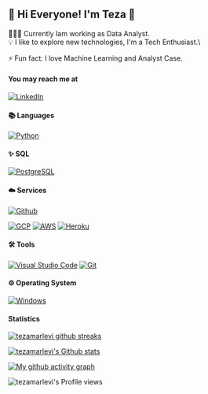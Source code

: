 ##  👋 Hi Everyone! I'm Teza 👋

👨🏻‍💻 Currently Iam working as Data Analyst.\
💡 I like to explore new technologies, I'm a Tech Enthusiast.\
<!-- 🌱 Learning everything about Front-End and Back-End technologies.\ -->
<!-- 🔭 Interest: Learning Golang, because I really love Back-End.\ -->
⚡ Fun fact: I love Machine Learning and Analyst Case.

#### You may reach me at
[![LinkedIn](https://img.shields.io/badge/-LinkedIn-0077B5?style=for-the-badge&logo=linkedin)](https://https://www.linkedin.com/in/teza-marlevi-fajar/)
<!-- [![Spotify](https://img.shields.io/badge/-Spotify-1CD05D?style=for-the-badge&logo=spotify&logoColor=white)](https://open.spotify.com/user/mc4unooh8oxhz45ec5d1vvvq3) -->
<!-- [![Twitter](https://img.shields.io/badge/-Twitter-00ACEE?style=for-the-badge&logo=twitter&logoColor=white)](https://twitter.com/akbarhabiby) -->
<!-- [![Youtube](https://img.shields.io/badge/-Youtube-FF0000?style=for-the-badge&logo=youtube&logoColor=white)](https://youtube.com/akbarhabiby) -->

#### 📚 Languages
[![Python](https://img.shields.io/badge/-Pyhton-05122A?style=flat&logo=python)](https://www.python.org/)
<!-- [![JavaScript](https://img.shields.io/badge/-JavaScript-05122A?style=flat&logo=javascript)](https://www.javascript.com) -->
<!-- [![Go](https://img.shields.io/badge/-Go-05122A?style=flat&logo=go)](https://golang.org) -->

#### ✨ SQL
<!-- [![Express.js](https://img.shields.io/badge/-Express.js-05122A?style=flat&logo=express)](https://expressjs.com) -->
<!-- [![NestJS](https://img.shields.io/badge/-Nest.js-05122A?style=flat&logo=nestjs)](https://nestjs.com) -->
[![PostgreSQL](https://img.shields.io/badge/-PostgreSQL-05122A?style=flat&logo=postgresql)](https://www.postgresql.org)
<!-- [![MongoDB](https://img.shields.io/badge/-MongoDB-05122A?style=flat&logo=mongodb)](https://www.mongodb.com) -->
<!-- [![Redis](https://img.shields.io/badge/-Redis-05122A?style=flat&logo=redis)](https://redis.io) -->
<!-- [![socket.io](https://img.shields.io/badge/-socket.io-05122A?style=flat&logo=socket.io)](https://socket.io) -->
<!-- [![Apollo GraphQL](https://img.shields.io/badge/-Apollo%20GraphQL-05122A?style=flat&logo=apollo-graphql&logoColor=DD34A6)](https://www.apollographql.com) -->
<!-- [![Mocha](https://img.shields.io/badge/-Mocha-05122A?style=flat&logo=mocha)](https://mochajs.org) -->
<!-- [![Jest](https://img.shields.io/badge/-Jest-05122A?style=flat&logo=jest&logoColor=C21324)](https://jestjs.io) -->
<!-- [![Sequelize](https://img.shields.io/badge/-Sequelize-05122A?style=flat)](https://sequelize.org) -->
<!-- [![mongoose](https://img.shields.io/badge/-mongoose-05122A?style=flat)](https://mongoosejs.com) -->

<!-- #### 🌐 Front-End
[![React.js](https://img.shields.io/badge/-React.js-05122A?style=flat&logo=react)](https://reactjs.org)
[![React Native](https://img.shields.io/badge/-React%20Native-05122A?style=flat&logo=react)](http://reactnative.dev)
[![React Redux](https://img.shields.io/badge/-Redux-05122A?style=flat&logo=redux&logoColor=764ABC)](https://react-redux.js.org)
[![Vue.js](https://img.shields.io/badge/-Vue.js-05122A?style=flat&logo=vue.js)](https://vuejs.org)
[![React Router](https://img.shields.io/badge/-React%20Router-05122A?style=flat&logo=react-router)](https://reactrouter.com)
[![Bootstrap](https://img.shields.io/badge/-Bootstrap-05122A?style=flat&logo=bootstrap)](https://getbootstrap.com)
[![HTML](https://img.shields.io/badge/-HTML-05122A?style=flat&logo=html5)](https://en.wikipedia.org/wiki/HTML5)
[![CSS](https://img.shields.io/badge/-CSS-05122A?style=flat&logo=css3&logoColor=1572B6)](https://en.wikipedia.org/wiki/CSS) -->

#### ☁️ Services
[![Github](https://img.shields.io/badge/-Github-05122A?style=flat&logo=github)](https://github.com)
<!-- [![Firebase](https://img.shields.io/badge/-Firebase-05122A?style=flat&logo=firebase)](https://firebase.google.com)
[![Cloudflare](https://img.shields.io/badge/-Cloudflare-05122A?style=flat&logo=cloudflare)](https://www.cloudflare.com) -->
[![GCP](https://img.shields.io/badge/-Google%20Cloud%20Platform-05122A?style=flat&logo=google-cloud)](https://cloud.google.com)
[![AWS](https://img.shields.io/badge/-Amazon%20Web%20Services-05122A?style=flat&logo=amazon-aws&logoColor=FF9900)](https://aws.amazon.com)
[![Heroku](https://img.shields.io/badge/-Heroku-05122A?style=flat&logo=heroku)](https://heroku.com)

#### 🛠️ Tools
[![Visual Studio Code](https://img.shields.io/badge/-Visual%20Studio%20Code-05122A?style=flat&logo=visual-studio-code&logoColor=21AAF2)](https://code.visualstudio.com)
[![Git](https://img.shields.io/badge/-Git-05122A?style=flat&logo=git)](https://git-scm.com)
<!-- [![Postman](https://img.shields.io/badge/-Postman-05122A?style=flat&logo=postman)](https://www.postman.com) -->
<!-- [![iTerm2](https://img.shields.io/badge/-iTerm2-05122A?style=flat)](https://iterm2.com) -->

#### ⚙️ Operating System
<!-- [![macOS](https://img.shields.io/badge/-macOS-05122A?style=flat&logo=apple)](https://www.apple.com/id/macos)
[![Ubuntu](https://img.shields.io/badge/-Ubuntu-05122A?style=flat&logo=ubuntu)](https://ubuntu.com) -->
[![Windows](https://img.shields.io/badge/-Windows-05122A?style=flat&logo=windows&logoColor=007ACC)](https://www.microsoft.com/en-us/windows)

<!-- 
#### 🎵 Now Playing
[![spotify-github-profile](https://spotify-github-profile.vercel.app/api/view?uid=mc4unooh8oxhz45ec5d1vvvq3&cover_image=false&theme=default)](https://github.com/kittinan/spotify-github-profile) -->

#### Statistics
[![tezamarlevi github streaks](https://github-readme-streak-stats.herokuapp.com/?user=tezamarlevi&theme=react)](https://github.com/DenverCoder1/github-readme-streak-stats)

[![tezamarlevi's Github stats](https://github-readme-stats.vercel.app/api?username=tezamarlevi&show_icons=true&theme=react)](https://github.com/anuraghazra/github-readme-stats)

<!-- [![tezamarlevi's Wakatime stats](https://github-readme-stats.vercel.app/api/wakatime?username=tezamarlevi&layout=compact&theme=react)](https://github.com/anuraghazra/github-readme-stats) -->

[![My github activity graph](https://activity-graph.herokuapp.com/graph?username=tezamarlevi&theme=xcode)](https://github.com/tezamarlevi/github-readme-activity-graph)

![tezamarlevi's Profile views](https://komarev.com/ghpvc/?username=tezamarlevi&color=blue&style=flat&label=Profile+views)
